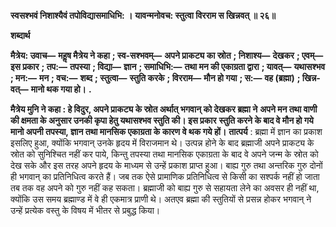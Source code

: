 **स्वसश्भवं निशाश्यैवं तपोविद्यासमाधिभि: ।** **यावन्मनोवच: स्तुत्वा विरराम स खिन्नवत् ॥ २६॥** 

**शब्दार्थ** 

**मैत्रेय: उवाच—** **महॢष मैत्रेय ने कहा** **; स्व-सश्भवम्—** **अपने प्राकट्य का स्रोत** **; निशाश्य—** **देखकर** **; एवम्—** **इस प्रकार** **; तप:—** **तपस्या** **; विद्या—** **ज्ञान** **; समाधिभि:—** **तथा मन की एकाग्रता द्वारा** **; यावत्—** **यथासश्भव** **; मन:—** **मन** **; वच:—** **शब्द** **; स्तुत्वा—** **स्तुति करके** **; विरराम—** **मौन हो गया** **; स:—** **वह (ब्रह्मा)** **; खिन्न-वत्—** **मानो थक गया हो।** **.** 

**मैत्रेय मुनि ने कहा : हे विदुर, अपने प्राकट्य के स्रोत अर्थात् भगवान् को देखकर ब्रह्मा ने** **अपने मन तथा वाणी की क्षमता के अनुसार उनकी कृपा हेतु यथासश्भव स्तुति की। इस प्रकार** **स्तुति करने के बाद वे मौन हो गये मानो अपनी तपस्या, ज्ञान तथा मानसिक एकाग्रता के कारण** **वे थक गये हों।** **तात्पर्य** : ब्रह्मा में ज्ञान का प्रकाश इसलिए हुआ, क्योंकि भगवान् उनके हृदय में विराजमान थे। उत्पन्न होने के बाद ब्रह्माजी अपने प्राकट्य के स्रोत को सुनिश्चित नहीं कर पाये, किन्तु तपस्या तथा मानसिक एकाग्रता के बाद वे अपने जन्म के स्रोत को देख सके और इस तरह अपने हृदय के माध्यम से उन्हें प्रकाश प्राप्त हुआ। बाह्य गुरु तथा अन्तरिक गुरु दोनों ही भगवान् का प्रतिनिधित्व करते हैं। जब तक ऐसे प्रामाणिक प्रतिनिधित्व से किसी का सश्पर्क नहीं हो जाता तब तक वह अपने को गुरु नहीं कह सकता। ब्रह्माजी को बाह्य गुरु से सहायता लेने का अवसर ही नहीं था, क्योंकि उस समय ब्रह्माण्ड में वे ही एकमात्र प्राणी थे। अतएव ब्रह्मा की स्तुतियों से प्रसन्न होकर भगवान् ने उन्हें प्रत्येक वस्तु के विषय में भीतर से प्रबुद्ध किया।  
